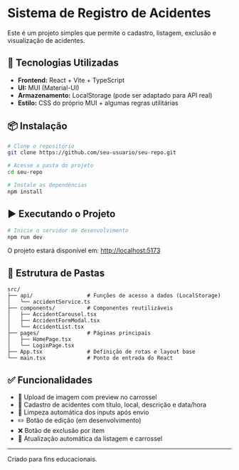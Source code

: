 # Sistema de Registro de Acidentes

Este é um projeto simples que permite o cadastro, listagem, exclusão e visualização de acidentes.

## 🚀 Tecnologias Utilizadas

- **Frontend:** React + Vite + TypeScript
- **UI:** MUI (Material-UI)
- **Armazenamento:** LocalStorage (pode ser adaptado para API real)
- **Estilo:** CSS do próprio MUI + algumas regras utilitárias

## 📦 Instalação

```bash
# Clone o repositório
git clone https://github.com/seu-usuario/seu-repo.git

# Acesse a pasta do projeto
cd seu-repo

# Instale as dependências
npm install
```

## ▶️ Executando o Projeto

```bash
# Inicie o servidor de desenvolvimento
npm run dev
```

O projeto estará disponível em: [http://localhost:5173](http://localhost:5173)

## 📁 Estrutura de Pastas

```
src/
├── api/                 # Funções de acesso a dados (LocalStorage)
│   └── accidentService.ts
├── components/          # Componentes reutilizáveis
│   ├── AccidentCarousel.tsx
│   ├── AccidentFormModal.tsx
│   └── AccidentList.tsx
├── pages/               # Páginas principais
│   ├── HomePage.tsx
│   └── LoginPage.tsx
├── App.tsx              # Definição de rotas e layout base
└── main.tsx             # Ponto de entrada do React
```

## ✅ Funcionalidades

- 📸 Upload de imagem com preview no carrossel
- 📝 Cadastro de acidentes com título, local, descrição e data/hora
- 🧹 Limpeza automática dos inputs após envio
- ✏️ Botão de edição (em desenvolvimento)
- ❌ Botão de exclusão por item
- 🔁 Atualização automática da listagem e carrossel

---

Criado para fins educacionais.
